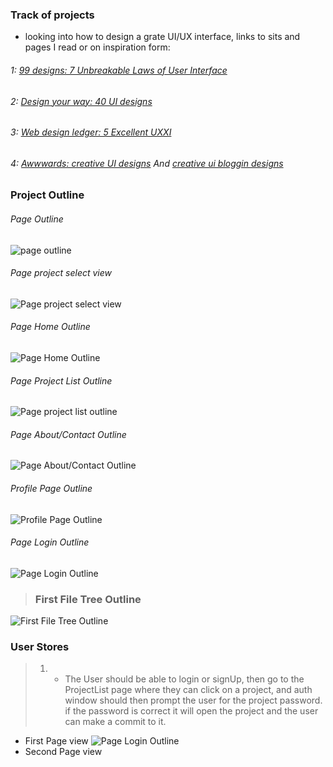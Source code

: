 ### Track of projects
* looking into how to design a grate UI/UX interface, links to sits and pages I read or on inspiration form:
###### 1: [99 designs: 7 Unbreakable Laws of User Interface](https://99designs.com/blog/tips/7-unbreakable-laws-of-user-interface-design/)
###### 2: [Design your way: 40 UI designs](http://www.designyourway.net/drb/user-interface-design-inspiration-40-ui-design-examples/)
###### 3: [Web design ledger: 5 Excellent UXXI](https://webdesignledger.com/5-excellent-examples-great-uxui-2017/)
###### 4: [Awwwards: creative UI designs](https://www.awwwards.com/creative-ui-design-examples-for-great-ux.html) And [creative ui bloggin designs](https://www.awwwards.com/websites/?award=nominees&categories=blogging)


### Project Outline
###### Page Outline
![page outline](project-planning/page-outline.jpg)
###### Page project select view
![Page project select view](project-planning/page-project-select-view.jpg)
###### Page Home Outline
![Page Home Outline](project-planning/page-home-outline.jpg)
###### Page Project List Outline
![Page project list outline](project-planning/page-project-list-outline.jpg)
###### Page About/Contact Outline
![Page About/Contact Outline](project-planning/about-contact-page-outline.jpg)
###### Profile Page Outline
![Profile Page Outline](project-planning/profile-page-outline.jpg)
###### Page Login Outline
![Page Login Outline](project-planning/page-login-outline.jpg)
> ### First File Tree Outline
![First File Tree Outline](project-planning/file-tree-number-one.jpg)

### User Stores

> 1. * The User should be able to login or signUp, then go to the ProjectList page where they can click on a project, and auth window should then prompt the user for the project password. if the password is correct it will open the project and the user can make a commit to it.
  * First Page view
  ![Page Login Outline](project-planning/page-login-outline.jpg)
  * Second Page view
   
